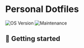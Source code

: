 # Personal Dotfiles 

![OS Version](https://img.shields.io/badge/MacOS-Catalina-white?style=flat&logo=apple&labelColor=1c1c1e)
![Maintenance](https://img.shields.io/maintenance/yes/2020?style=flat)

## 🚀 Getting started

